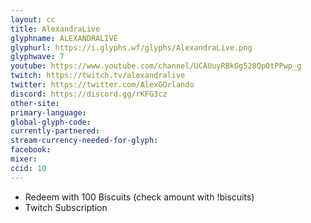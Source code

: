 ```yaml
---
layout: cc
title: AlexandraLive
glyphname: ALEXANDRALIVE
glyphurl: https://i.glyphs.wf/glyphs/AlexandraLive.png
glyphwave: 7
youtube: https://www.youtube.com/channel/UCAUuyRBkGg528QpOtPPwp_g
twitch: https://twitch.tv/alexandralive
twitter: https://twitter.com/AlexGOrlando
discord: https://discord.gg/rKFG3cz
other-site: 
primary-language: 
global-glyph-code: 
currently-partnered: 
stream-currency-needed-for-glyph: 
facebook: 
mixer: 
ccid: 10
---
```

* Redeem with 100 Biscuits (check amount with !biscuits)
* Twitch Subscription

